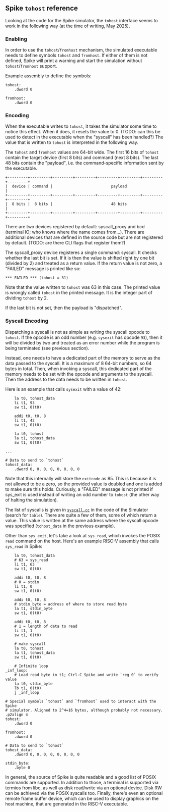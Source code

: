 ## Spike `tohost` reference

Looking at the code for the Spike simulator, the `tohost` interface seems to
work in the following way (at the time of writing, May 2025).

### Enabling

In order to use the `tohost`/`fromhost` mechanism, the simulated executable
needs to define symbols `tohost` and `fromhost`. If either of them is not
defined, Spike will print a warning and start the simulation without
`tohost`/`fromhost` support.

Example assembly to define the symbols:

```
tohost:
    .dword 0

fromhost:
    .dword 0
```

### Encoding

When the executable writes to `tohost`, it takes the simulator some time to
notice this effect. When it does, it resets the value to 0. (TODO: can this be
used to detect in the executable when the "syscall" has been handled?) The value
that is written to `tohost` is interpreted in the following way.

The `tohost` and `fromhost` values are 64-bit wide. The first 16 bits of
`tohost` contain the target device (first 8 bits) and command (next 8 bits). The
last 48 bits contain the "payload", i.e. the command-specific information sent
by the executable.

```
+---------+---------+---------+---------+---------+---------+---------+---------+
|  device | command |                          payload                          |
+---------+---------+---------+---------+---------+---------+---------+---------+
|  8 bits |  8 bits |                          48 bits                          |
+---------+---------+---------+---------+---------+---------+---------+---------+
```

There are two devices registered by default: syscall\_proxy and bcd (terminal IO;
who knows where the name comes from...). There are additional devices that are
defined in the source code but are not registered by default. (TODO: are there
CLI flags that register them?)

The syscall\_proxy device registeres a single command: syscall. It checks
whether the last bit is set. If it is then the value is shifted right by one bit
(divided by 2) and treated as a return value. If the return value is not zero, a
"FAILED" message is printed like so:

```
*** FAILED *** (tohost = 31)
```

Note that the value written to `tohost` was 63 in this case. The printed value
is wrongly called `tohost` in the printed message. It is the integer part of
dividing `tohost` by 2.

If the last bit is not set, then the payload is "dispatched".

### Syscall Encoding

Dispatching a syscall is not as simple as writing the syscall opcode to
`tohost`. If the opcode is an odd number (e.g. `sysexit` has opcode `93`), then
it will be divided by two and treated as an error number while the program is
being terminated (see previous section).

Instead, one needs to have a dedicated part of the memory to serve as the data
passed to the syscall. It is a maximum of 8 64-bit numbers, so 64 bytes in
total. Then, when invoking a syscall, this dedicated part of the memory needs to
be set with the opcode and arguments to the syscall. Then the address to the
data needs to be written in `tohost`.

Here is an example that calls `sysexit` with a value of 42:

```
    la t0, tohost_data
    li t1, 93
    sw t1, 0(t0)

    addi t0, t0, 8
    li t1, 42
    sw t1, 0(t0)

    la t0, tohost
    la t1, tohost_data
    sw t1, 0(t0)

...

# Data to send to `tohost`
tohost_data:
    .dword 0, 0, 0, 0, 0, 0, 0, 0
```

Note that this internally will store the `exitcode` as 85. This is because it is
not allowed to be a zero, so the provided value is doubled and one is added to
make sure this holds. Curiously, a "FAILED" message is not printed if sys\_exit
is used instead of writing an odd number to `tohost` (the other way of halting
the simulation).

The list of syscalls is given in [`syscall.cc`][syscall-source] in the code of
the Simulator (search for `table`). There are quite a few of them, some of which
return a value. This value is written at the same address where the syscall
opcode was specified (`tohost_data` in the previous example).

[syscall-source]: https://github.com/riscv-software-src/riscv-isa-sim/blob/master/fesvr/syscall.cc

Other than `sys_exit`, let's take a look at `sys_read`, which invokes the POSIX
`read` command on the host. Here's an example RISC-V assembly that calls
`sys_read` in Spike:

```
    la t0, tohost_data
    # 63 = sys_read
    li t1, 63
    sw t1, 0(t0)

    addi t0, t0, 8
    # 0 = stdin
    li t1, 0
    sw t1, 0(t0)

    addi t0, t0, 8
    # stdin_byte = address of where to store read byte
    la t1, stdin_byte
    sw t1, 0(t0)

    addi t0, t0, 8
    # 1 = length of data to read
    li t1, 1
    sw t1, 0(t0)

    # make syscall
    la t0, tohost
    la t1, tohost_data
    sw t1, 0(t0)

    # Infinite loop
_inf_loop:
	# Load read byte in t1; Ctrl-C Spike and write `reg 0` to verify value
    la t0, stdin_byte
    lb t1, 0(t0)
    j _inf_loop

# Special symbols `tohost` and `fromhost` used to interact with the Spike
# simulator. Aligned to 2^4=16 bytes, although probably not necessary.
.p2align 4
tohost:
    .dword 0

fromhost:
    .dword 0

# Data to send to `tohost`
tohost_data:
    .dword 0, 0, 0, 0, 0, 0, 0, 0

stdin_byte:
    .byte 0
```

In general, the source of Spike is quite readable and a good list of POSIX
commands are supported. In addition to those, a terminal is supported via
termios from libc, as well as disk read/write via an optional device. Disk RW
can be achieved via the POSIX syscalls too. Finally, there's even an optional
remote frame buffer device, which can be used to display graphics on the host
machine, that are generated in the RISC-V executable.
